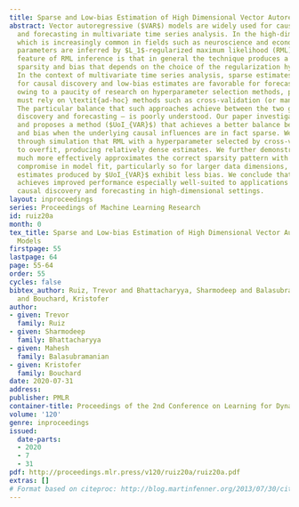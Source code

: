 ```yaml
---
title: Sparse and Low-bias Estimation of High Dimensional Vector Autoregressive Models
abstract: Vector autoregressive ($VAR$) models are widely used for causal discovery
  and forecasting in multivariate time series analysis. In the high-dimensional setting,
  which is increasingly common in fields such as neuroscience and econometrics, model
  parameters are inferred by $L_1$-regularized maximum likelihood (RML). A well-known
  feature of RML inference is that in general the technique produces a trade-off between
  sparsity and bias that depends on the choice of the regularization hyperparameter.
  In the context of multivariate time series analysis, sparse estimates are favorable
  for causal discovery and low-bias estimates are favorable for forecasting. However,
  owing to a paucity of research on hyperparameter selection methods, practitioners
  must rely on \textit{ad-hoc} methods such as cross-validation (or manual tuning).
  The particular balance that such approaches achieve between the two goals — causal
  discovery and forecasting — is poorly understood. Our paper investigates this behavior
  and proposes a method ($UoI_{VAR}$) that achieves a better balance between sparsity
  and bias when the underlying causal influences are in fact sparse. We demonstrate
  through simulation that RML with a hyperparameter selected by cross-validation tends
  to overfit, producing relatively dense estimates. We further demonstrate that $UoI_{VAR}$
  much more effectively approximates the correct sparsity pattern with only a minor
  compromise in model fit, particularly so for larger data dimensions, and that the
  estimates produced by $UoI_{VAR}$ exhibit less bias. We conclude that our method
  achieves improved performance especially well-suited to applications involving simultaneous
  causal discovery and forecasting in high-dimensional settings.
layout: inproceedings
series: Proceedings of Machine Learning Research
id: ruiz20a
month: 0
tex_title: Sparse and Low-bias Estimation of High Dimensional Vector Autoregressive
  Models
firstpage: 55
lastpage: 64
page: 55-64
order: 55
cycles: false
bibtex_author: Ruiz, Trevor and Bhattacharyya, Sharmodeep and Balasubramanian, Mahesh
  and Bouchard, Kristofer
author:
- given: Trevor
  family: Ruiz
- given: Sharmodeep
  family: Bhattacharyya
- given: Mahesh
  family: Balasubramanian
- given: Kristofer
  family: Bouchard
date: 2020-07-31
address: 
publisher: PMLR
container-title: Proceedings of the 2nd Conference on Learning for Dynamics and Control
volume: '120'
genre: inproceedings
issued:
  date-parts:
  - 2020
  - 7
  - 31
pdf: http://proceedings.mlr.press/v120/ruiz20a/ruiz20a.pdf
extras: []
# Format based on citeproc: http://blog.martinfenner.org/2013/07/30/citeproc-yaml-for-bibliographies/
---
```

